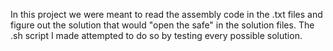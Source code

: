In this project we were meant to read the assembly code in the .txt files and
figure out the solution that would "open the safe" in the solution files.
The .sh script I made attempted to do so by testing every possible solution.

